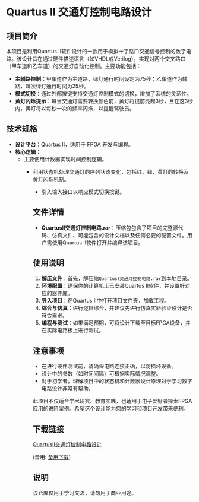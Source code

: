 # Quartus II 交通灯控制电路设计

## 项目简介
本项目是利用Quartus II软件设计的一款用于模拟十字路口交通信号控制的数字电路。该设计旨在通过硬件描述语言（如VHDL或Verilog），实现对两个交叉路口（甲车道和乙车道）的交通灯自动化控制。主要功能包括：

- **主辅路控制**：甲车道作为主道路，绿灯通行时间设定为75秒；乙车道作为辅路，每次绿灯通行时间为25秒。
- **模式切换**：通过外部按键支持交通灯控制模式的切换，增加了系统的灵活性。
- **黄灯闪烁提示**：每当交通灯需要转换颜色前，黄灯将提前亮起3秒，且在这3秒内，黄灯将以每秒一次的频率闪烁，以提醒驾驶员。

## 技术规格
- **设计平台**：Quartus II，适用于 FPGA 开发与编程。
- **核心逻辑**：
  - 主要使用计数器实现时间控制逻辑。
    - 利用状态机处理交通灯的序列状态变化，包括红、绿、黄灯的转换及黄灯闪烁机制。
      - 引入输入接口以响应模式切换按键。

      ## 文件详情
      - **QuartusⅡ交通灯控制电路.rar**：压缩包包含了项目的完整源代码、仿真文件、可能包含的设计文档以及任何必要的配置文件。用户需使用Quartus II软件打开并编译该项目。

      ## 使用说明
      1. **解压文件**：首先，解压缩`QuartusⅡ交通灯控制电路.rar`到本地目录。
      2. **环境配置**：确保你的计算机上已安装Quartus II软件，并设置好对应的器件库。
      3. **导入项目**：在Quartus II中打开项目文件夹，加载工程。
      4. **综合与仿真**：进行逻辑综合，并建议先进行仿真实验验证设计是否符合需求。
      5. **编程与测试**：如果满足预期，可将设计下载至目标FPGA设备，并在实际电路板上进行测试。

      ## 注意事项
      - 在进行硬件测试前，请确保电路连接正确，以防损坏设备。
      - 设计中的参数（如时间间隔）可根据实际情况调整。
      - 对于初学者，理解项目中的状态机和计数器设计原理对于学习数字电路设计非常有帮助。

      此项目不仅适合学术研究、教育实践，也适用于电子爱好者探索FPGA应用的进阶案例。希望这个设计能为您的学习和项目开发带来便利。

      ## 下载链接
      [QuartusII交通灯控制电路设计](https://pan.quark.cn/s/dc4b44672ca6) 

      (备用: [备用下载](https://pan.baidu.com/s/1OP4uB_yo2GO-NOR2pFq1yw?pwd=1234))

      ## 说明

      该仓库仅用于学习交流，请勿用于商业用途。
